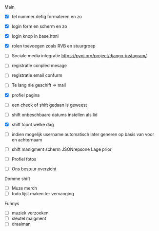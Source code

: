 Main

- [x] tel nummer defig formateren en zo
- [x] login form en scherm en zo
- [x] login knop in base.html
- [x] rolen toevoegen zoals RVB en stuurgroep
- [ ] Sociale media integratie https://pypi.org/project/django-instagram/
- [ ] registratie conpled mesage
- [ ] registratie email confurm
- [ ] Te lang nie geschift => mail
- [x] profiel pagina
- [ ] een check of shift gedaan is geweest
- [ ] shift onbeschbaare datums instellen als lid
- [x] shift toont welke dag
- [ ] indien mogelijk username automatisch later generen op basis van voor en achternaam
- [ ] shift manigment scherm JSONrepsone
      Lage prior

- [ ] Profiel fotos
- [ ] Ons bestuur overzicht

Domme shift

- [ ] Muze merch
- [ ] todo lijst maken ter vervanging

Funnys

- [ ] muziek verzoeken
- [ ] sleutel maigment
- [ ] draaiman
